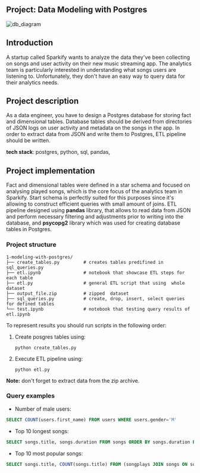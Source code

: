 ## Project: Data Modeling with Postgres

![db_diagram](diagram.png)


## Introduction
A startup called Sparkify wants to analyze the data they've been collecting on songs and user activity on their new music streaming app. The analytics team is particularly interested in understanding what songs users are listening to. Unfortunately, they don't have an easy way to query data for their analytics needs. 

## Project description 
As a data engineer, you have to design a Postgres database for storing fact and dimensional tables. Database tables should be derived from directories of JSON logs on user activity and metadata on the songs in the app. In order to extract data from JSON and write them to Postgres, ETL pipeline should be written.

**tech stack**: postgres, python, sql, pandas, 

## Project implementation
Fact and dimensional tables were defined in a star schema and focused on analysing played songs, which is the core focus of the analytics team in Sparkify. Start schema is perfectly suited for this purposes since it's allowing to construct efficient queries with small amount of joins. ETL pipeline designed using **pandas** library, that allows to read data from JSON and perform necessary filtering and adjustments prior to writing into the database, and **psycopg2** library which was used for creating database tables in Postgres.   

### Project structure
    
    1-modeling-with-postgres/
    ├── create_tables.py         # creates tables predifined in sql_queries.py
    ├── etl.ipynb                # notebook that showcase ETL steps for each table
    ├── etl.py                   # general ETL script that using  whole dataset
    ├── output_file.zip          # zipped  dataset
    ├── sql_queries.py           # create, drop, insert, select queries for defined tables
    └── test.ipynb               # notebook that testing query results of etl.ipynb

To represent results you should run scripts in the following order:
1. Create posgres tables using:
    ```
    python create_tables.py
    ```
2. Execute ETL pipeline using:
    ```
    python etl.py
    ```
**Note:** don't forget to extract data from the zip archive. 

### Query examples

- Number of male users: 
```sql
SELECT COUNT(users.first_name) FROM users WHERE users.gender='M' 
```

- Top 10 longest songs: 
```sql
SELECT songs.title, songs.duration FROM songs ORDER BY songs.duration DESC LIMIT 10 
```

- Top 10 most popular songs: 
```sql
SELECT songs.title, COUNT(songs.title) FROM (songplays JOIN songs ON songplays.song_id=songs.song_id) GROUP BY songs.title
```
